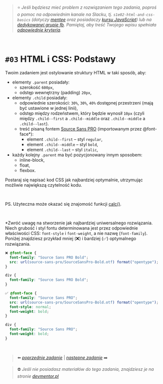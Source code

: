 > :star: _Jeśli będziesz mieć problem z rozwiązaniem tego zadania, poproś o pomoc na odpowiednim kanale na Slacku, tj. `s1e02-html-and-css-basics` (dotyczy [mentee](https://devmentor.pl/mentoring-javascript/) oraz posiadaczy [kursu JavaScript](https://devmentor.pl/p/javascript-for-beginners/)) lub na [dedykowanej grupie fb](https://www.facebook.com/groups/155234921740033). Pamiętaj, aby treść Twojego wpisu spełniała [odpowiednie kryteria](https://devmentor.pl/jak-prosic-o-pomoc/)._

&nbsp;

# `#03` HTML i CSS: Podstawy

Twoim zadaniem jest ostylowanie struktury HTML w taki sposób, aby:

- elementy `.parent` posiadały:
  - szerokość `600px`,
  - odstęp wewnętrzny (padding) `20px`,
- elementy `.child` posiadały:
  - odpowiednie szerokości: `30%`, `30%`, `40%` dostępnej przestrzeni (mają być ustawione w jednej linii),
  - odstęp między rodzeństwem, który będzie wynosił `10px` (czyli między `.child--first` a `.child--middle` oraz `.child--middle` a `.child--last`).
  - treść pisaną fontem [Source Sans PRO](https://www.fontsquirrel.com/fonts/source-sans-pro) (importowanym przez @font-face\*):
    - element `.child--first` – styl `regular`,
    - element `.child--middle` – styl `bold`,
    - element `.child--last` – styl `italic`,
- każdy kolejny `.parent` ma być pozycjonowany innym sposobem:
  - inline-block,
  - float,
  - flexbox.

Postaraj się napisać kod CSS jak najbardziej optymalnie, utrzymując możliwie największą czytelność kodu.

&nbsp;

PS. Użyteczna może okazać się znajomość funkcji [calc()](https://www.w3schools.com/cssref/func_calc.asp).

&nbsp;

\*Zwróć uwagę na stworzenie jak najbardziej uniwersalnego rozwiązania. Niech grubość i styl fontu determinowana jest przez odpowiednie właściwości CSS: `font-style` i `font-weight`, a nie nazwę (`font-family`). Poniżej znajdziesz przykład mniej (❌) i bardziej (✅) optymalnego rozwiązania.

```css
❌ @font-face {
  font-family: "Source Sans PRO Bold";
  src: url(source-sans-pro/SourceSansPro-Bold.otf) format("opentype");
}

div {
  font-family: "Source Sans PRO Bold";
}
```

```css
✅ @font-face {
  font-family: "Source Sans PRO";
  src: url(source-sans-pro/SourceSansPro-Bold.otf) format("opentype");
  font-style: normal;
  font-weight: bold;
}

div {
  font-family: "Source Sans PRO";
  font-weight: bold;
}
```

&nbsp;

> :arrow_left: [_poprzednie zadanie_](./../02) | [_następne zadanie_](./../04) :arrow_right:

> :no_entry: _Jeśli nie posiadasz materiałów do tego zadania, znajdziesz je na stronie [devmentor.pl](https://devmentor.pl/p/html-and-css-basics/)_
